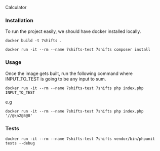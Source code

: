 Calculator

### Installation

To run the project easily, we should have docker installed locally.

`docker build -t 7shifts .`

`docker run -it --rm --name 7shifts-test 7shifts composer install`

### Usage

Once the image gets built, run the following command where INPUT_TO_TEST is going to be any input to sum.

`docker run -it --rm --name 7shifts-test 7shifts php index.php INPUT_TO_TEST`

e.g

`docker run -it --rm --name 7shifts-test 7shifts php index.php '//@\n2@3@8'`

### Tests

`docker run -it --rm --name 7shifts-test 7shifts vendor/bin/phpunit tests --debug`
